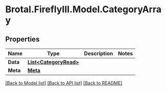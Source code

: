 # Brotal.FireflyIII.Model.CategoryArray

## Properties

Name | Type | Description | Notes
------------ | ------------- | ------------- | -------------
**Data** | [**List&lt;CategoryRead&gt;**](CategoryRead.md) |  | 
**Meta** | [**Meta**](Meta.md) |  | 

[[Back to Model list]](../../README.md#documentation-for-models) [[Back to API list]](../../README.md#documentation-for-api-endpoints) [[Back to README]](../../README.md)

